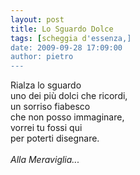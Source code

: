 ```yaml
---
layout: post
title: Lo Sguardo Dolce
tags: [scheggia d'essenza,]
date: 2009-09-28 17:09:00
author: pietro
---
```

Rialza lo sguardo<br/>uno dei più dolci che ricordi,<br/>un sorriso fiabesco<br/>che non posso immaginare,<br/>vorrei tu fossi qui<br/>per poterti disegnare.<br/><br/><span style="font-style: italic">Alla Meraviglia...</span>
